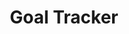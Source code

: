 ---
title: Goal Tracker
description: Goal tracker app made with java
link: "https://github.com/heyanik/Goal-Tracker"
imagePath: "/icons/android.png"

---